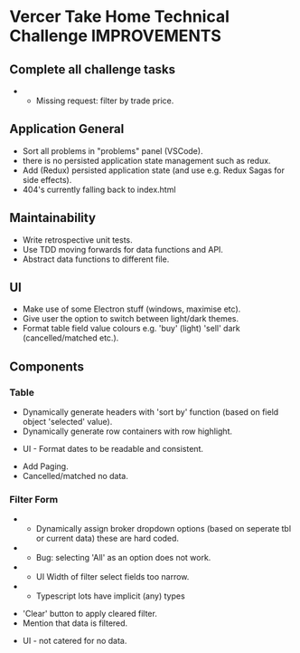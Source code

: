 # Vercer Take Home Technical Challenge IMPROVEMENTS

## Complete all challenge tasks
* - Missing request: filter by trade price.

## Application General
- Sort all problems in "problems" panel (VSCode).
- there is no persisted application state management such as redux.
- Add (Redux) persisted application state (and use e.g. Redux Sagas for side effects).
- 404's currently falling back to index.html

## Maintainability
- Write retrospective unit tests.
- Use TDD moving forwards for data functions and API.
- Abstract data functions to different file.

## UI
- Make use of some Electron stuff (windows, maximise etc).
- Give user the option to switch between light/dark themes.
- Format table field value colours e.g. 'buy' (light) 'sell' dark (cancelled/matched etc.).

## Components
### Table
- Dynamically generate headers with 'sort by' function (based on field object 'selected' value).
- Dynamically generate row containers with row highlight.
* UI - Format dates to be readable and consistent.
- Add Paging.
- Cancelled/matched no data.

### Filter Form
* - Dynamically assign broker dropdown options (based on seperate tbl or current data) these are hard coded.
* - Bug: selecting 'All' as an option does not work.
* - UI Width of filter select fields too narrow.
* - Typescript lots have implicit (any) types
- 'Clear' button to apply cleared filter.
- Mention that data is filtered.
* UI - not catered for no data.